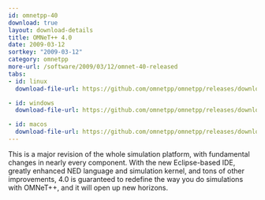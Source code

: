 ```yaml
---
id: omnetpp-40
download: true
layout: download-details
title: OMNeT++ 4.0
date: 2009-03-12
sortkey: "2009-03-12"
category: omnetpp
more-url: /software/2009/03/12/omnet-40-released
tabs:
- id: linux
  download-file-url: https://github.com/omnetpp/omnetpp/releases/download/omnetpp-4.0/omnetpp-4.0p1-src.tgz

- id: windows
  download-file-url: https://github.com/omnetpp/omnetpp/releases/download/omnetpp-4.0/omnetpp-4.0-src-windows.zip

- id: macos
  download-file-url: https://github.com/omnetpp/omnetpp/releases/download/omnetpp-4.0/omnetpp-4.0p1-src.tgz
---
```


This is a major revision of the whole simulation platform, with fundamental changes in nearly every component.
With the new Eclipse-based IDE, greatly enhanced NED language and simulation kernel, and tons of other
improvements, 4.0 is guaranteed to redefine the way you do simulations with OMNeT++, and it will open
up new horizons.
